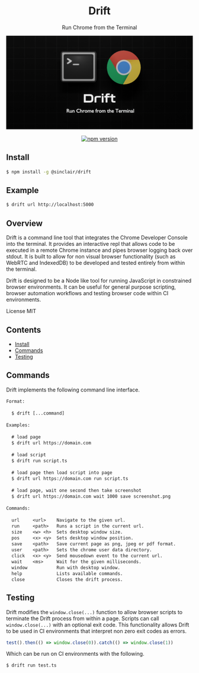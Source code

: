 <div align='center'>

<h1>Drift</h1>

<p>Run Chrome from the Terminal</p>

<img src=".build/assets/drift.png"></img>

[![npm version](https://badge.fury.io/js/%40sinclair%2Fdrift.svg)](https://badge.fury.io/js/%40sinclair%2Fdrift)

</div>

## Install

```bash
$ npm install -g @sinclair/drift 
```

## Example

```bash
$ drift url http://localhost:5000
```

## Overview

Drift is a command line tool that integrates the Chrome Developer Console into the terminal. It provides an interactive repl that allows code to be executed in a remote Chrome instance and pipes browser logging back over stdout. It is built to allow for non visual browser functionality (such as WebRTC and IndexedDB) to be developed and tested entirely from within the terminal.

Drift is designed to be a Node like tool for running JavaScript in constrained browser environments. It can be useful for general purpose scripting, browser automation workflows and testing browser code within CI environments.

License MIT

## Contents

- [Install](#install)
- [Commands](#commands)
- [Testing](#testing)

## Commands

Drift implements the following command line interface.

```
Format:

  $ drift [...command]

Examples:

  # load page
  $ drift url https://domain.com

  # load script
  $ drift run script.ts

  # load page then load script into page
  $ drift url https://domain.com run script.ts

  # load page, wait one second then take screenshot
  $ drift url https://domain.com wait 1000 save screenshot.png

Commands:

  url     <url>    Navigate to the given url.
  run     <path>   Runs a script in the current url.
  size    <w> <h>  Sets desktop window size.
  pos     <x> <y>  Sets desktop window position.
  save    <path>   Save current page as png, jpeg or pdf format.
  user    <path>   Sets the chrome user data directory.
  click   <x> <y>  Send mousedown event to the current url.
  wait    <ms>     Wait for the given milliseconds.
  window           Run with desktop window.
  help             Lists available commands.
  close            Closes the drift process.
```

## Testing

Drift modifies the `window.close(...)` function to allow browser scripts to terminate the Drift process from within a page. Scripts can call `window.close(...)` with an optional exit code. This functionality allows Drift to be used in CI environments that interpret non zero exit codes as errors.

```typescript
test().then(() => window.close(0)).catch(() => window.close(1))
```

Which can be run on CI environments with the following.

```bash
$ drift run test.ts
```
